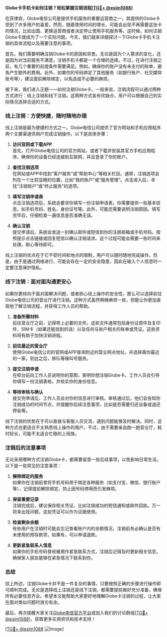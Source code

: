 **Globe卡手机卡如何注销？轻松掌握注销流程[[TG💪+ @esim1088](https://t.me/s/esim1088)]**

在菲律宾，Globe电信公司是提供手机服务的重要运营商之一，其提供的Globe卡受到了许多用户的喜爱。然而，随着使用时间的增长，可能会出现不再需要这张卡的情况，比如出国、更换运营商或者决定停止使用手机服务等。这时候，如何注销Globe卡就成为了一个实际问题。今天，我们就来详细探讨一下Globe卡手机卡注销的具体流程以及需要注意的事项。

首先，我们需要明确注销Globe卡的原因和背景。无论是因为个人需求的变化，还是因为对当前服务不满意，注销手机卡都是一个合理的选择。不过，在进行注销之前，有几个重要的前提条件需要满足。例如，确保你的账户没有未支付的账单，避免产生额外的费用。此外，如果你的号码绑定了其他服务（如银行账户、社交媒体账号等），建议提前解除绑定，以免造成不必要的麻烦。

接下来，我们进入正题——如何注销Globe卡。一般来说，注销流程可以通过两种方式进行：线上注销和线下注销。这两种方式各有优缺点，用户可以根据自己的实际情况选择合适的方式。

### **线上注销：方便快捷，随时随地办理**

线上注销是最为便捷的方式之一。Globe电信公司提供了官方网站和手机应用程序两个主要渠道供用户完成注销操作。以下是具体步骤：

1. **访问官网或下载APP**  
   首先，打开Globe电信公司的官方网站，或者下载并安装其官方手机应用程序。确保你的设备已经连接到互联网，并且登录了你的账户。

2. **查找注销选项**  
   在网站或APP中找到“客户服务”或“帮助中心”等相关栏目。通常，注销选项会列在一个比较显眼的位置，比如“我的账户”或“服务管理”。点击进入后，寻找“注销账户”或“终止服务”的选项。

3. **填写注销申请表**  
   点击注销选项后，系统会要求你填写一份注销申请表。你需要提供一些基本信息，如手机号码、姓名、身份证号等。此外，可能还需要说明注销原因。填写完毕后，仔细检查一遍信息是否准确无误。

4. **确认注销**  
   提交申请后，系统会发送一封确认邮件或短信到你的注册邮箱或手机号码。按照提示点击链接或回复短信以确认注销请求。这个过程可能会需要一些时间来处理，耐心等待即可。

线上注销的优点在于它不受时间和地点的限制，用户可以随时随地完成操作。但是，由于是通过网络进行，可能会存在一定的安全隐患，因此在输入个人信息时一定要注意保护隐私。

### **线下注销：面对面沟通更安心**

如果你更倾向于面对面解决问题，或者担心线上操作的安全性，那么可以选择前往Globe电信公司的营业厅进行注销。这种方式虽然稍微麻烦一些，但能让你更加直观地了解注销流程，并获得工作人员的帮助。

1. **准备所需材料**  
   前往营业厅之前，记得带上必要的文件。这些文件通常包括身份证原件及复印件、SIM卡（如果还能找到的话）以及任何与账户相关的账单或凭证。这些资料将有助于加快注销进程。

2. **前往最近的营业厅**  
   使用Globe电信公司的官网或APP查询附近的营业网点地址，并选择离你最近的一家。到达之后，排队等候叫号服务。

3. **提交注销申请**  
   在柜台前向工作人员说明你的意图，表明你想注销Globe卡。工作人员会引导你填写一份注销表格，并核实你的身份信息。

4. **等待审核与确认**  
   提交完申请后，工作人员会对你的信息进行审核。审核通过后，他们会告知你注销成功的时间节点，并提醒你后续注意事项，比如是否需要归还设备或退还押金等。

线下注销的优势在于可以直接与客服人员交流，遇到问题能够及时解决。同时，这种方式也更适合不太熟悉线上操作的用户。不过，由于需要亲自跑一趟营业厅，耗时较长，可能不太适合忙碌的上班族。

### **注销后的注意事项**

无论采用哪种方式注销Globe卡，都需要留意一些后续事项，以免影响日常生活。以下是一些常见的注意事项：

1. **解除绑定的服务**  
   如果你在注销前曾将手机号码用于绑定各种服务（如支付宝、微信、银行账户等），记得提前解除绑定，防止因号码停用而引发麻烦。

2. **保留重要记录**  
   注销完成后，建议保存相关凭证，比如注销成功的短信通知或邮件回执。万一将来出现问题，这些凭证可以作为证据使用。

3. **检查剩余余额**  
   有些用户在注销时可能会忘记查看账户内的余额情况。注销前务必确认是否有未使用的预存款项，如果有，可以申请退款。

4. **更新紧急联系人信息**  
   如果你的手机号码曾经被用作紧急联系方式，注销后记得及时更新相关信息，确保家人朋友能够在紧急情况下联系到你。

### **总结**

综上所述，注销Globe卡并不是一件复杂的事情，只要按照正确的步骤进行操作即可顺利完成。无论是选择线上注销还是线下注销，都需要提前做好充分准备，确保所有必要信息齐全。希望本文能帮助大家更好地理解Globe卡注销的过程，让大家在面对类似问题时游刃有余。

最后，再次提醒大家关注[Globe电信官方平台](https://www.globe.com.ph/)或加入我们的讨论群组[[TG💪+ @esim1088](https://t.me/s/esim1088)]，获取更多实用资讯和技术支持！  

[[TG💪+ @esim1088](https://t.me/s/esim1088) ![Image](https://i.postimg.cc/4NQfJmqS/Snipaste-2025-05-13-00-14-12.png)]